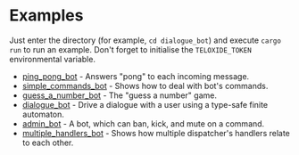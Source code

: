 # Examples
Just enter the directory (for example, `cd dialogue_bot`) and execute `cargo run` to run an example. Don't forget to initialise the `TELOXIDE_TOKEN` environmental variable.

  - [ping_pong_bot](ping_pong_bot) - Answers "pong" to each incoming message.
  - [simple_commands_bot](simple_commands_bot) - Shows how to deal with bot's commands.
  - [guess_a_number_bot](guess_a_number_bot) - The "guess a number" game.
  - [dialogue_bot](dialogue_bot) - Drive a dialogue with a user using a type-safe finite automaton.
  - [admin_bot](admin_bot) - A bot, which can ban, kick, and mute on a command.
  - [multiple_handlers_bot](multiple_handlers_bot) - Shows how multiple dispatcher's handlers relate to each other.